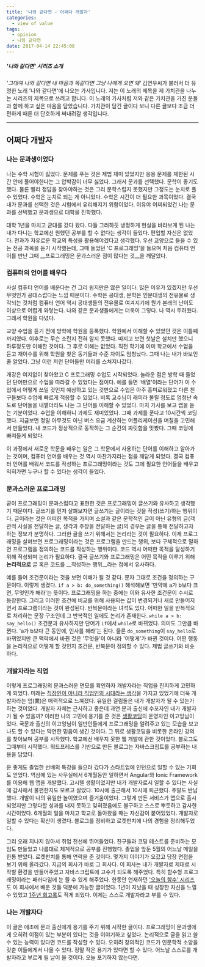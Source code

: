 ```yaml
---
title: '나와 같다면 - 어쩌다 개발자'
categories:
  - view of value
tags:
  - opinion
  - 나와 같다면
date: 2017-04-14 22:45:08
---
```


##### '나와 같다면' 시리즈 소개
  _'그대여 나와 같다면 내 마음과 똑같다면 그냥 나에게 오면 돼'_ 김연우씨가 불러서 더 유명한 노래 '나와 같다면'에 나오는 가사입니다. 저는 이 노래의 제목을 제 가치관을 나누는 시리즈의 제목으로 쓰려고 합니다. 이 노래의 가사처럼 저와 같은 가치관을 가진 분들과 함께 하고 싶은 마음을 담았습니다. 가치관이 담긴 글이다 보니 다른 글보다 조금 더 편하게 때론 더 단호하게 써내려갈 생각입니다.

* * *

## 어쩌다 개발자

### 나는 문과생이었다
나는 수학 시험이 싫었다. 문제를 푸는 것은 제법 재미 있었지만 응용 문제를 제한된 시간 안에 풀어야한다는 그 압박감이 너무 싫었다. 그래서 문과를 선택했다. 문학이 좋기도 했다. 물론 빨리 정답을 찾아야하는 것은 그리 문학스럽지 못했지만 그정도는 눈치로 풀 수 있었다. 수학은 눈치로 되는 게 아니었다. 수학은 시간이 더 필요한 과목이었다. 결국 내가 문과를 선택한 것은 시험에서 유리해지기 위함이었다. 이유야 어찌되었건 나는 문과를 선택했고 문과생으로 대학을 진학했다.

대학 1년을 마치고 군대를 갔다 왔다. 다들 그러하듯 냉정하게 현실을 바라보게 된 나는 내가 다니는 학교에선 원했던 공부를 할 수 없다는 생각이 들었다. 편입할 자신은 없었다. 전과가 자유로운 학교의 특성을 활용해야겠다고 생각했다. 우선 교양으로 들을 수 있는 전공 과목을 듣기 시작했는데, 그때 들었던 'C 프로그래밍'을 들으며 처음 컴퓨터 언어를 만난 그때 __프로그래밍은 문과스러운 점이 많다는 것__을 깨달았다.

### 컴퓨터의 언어를 배우다
사실 컴퓨터 언어를 배운다는 건 그리 쉽지만은 않은 일이다. 많은 이유가 있겠지만 우선 무엇인가 공대스럽다는 느낌 때문이다. 수학은 공대생, 문학은 인문대생의 전유물로 생각되는 것처럼 컴퓨터 언어 역시 공대생들의 전유물로 여겨지기에 뭔가 본래의 난이도 이상으로 어렵게 와닿는다. 나와 같은 문과생들에게는 더욱이 그렇다. 나 역시 두려웠다. 그래서 학원을 다녔다. 

교양 수업을 듣기 전에 방학에 학원을 등록했다. 학원에서 이해할 수 있었던 것은 이틀째까지였다. 이후로는 무슨 소린지 전혀 알지 못했다. 따지고 보면 첫날은 설치만 했으니 하루정도만 이해한 것이다. 그 후로 이해는 없었다. 직전 학기에 이미 학교에서 수업을 듣고 재이수를 위해 학원을 찾은 동기들과 수준 차이도 엄청났다. 그때 나는 내가 바보인줄 알았다. 그냥 이런 저런 단어들만 머리를 스쳐지나갔다. 

개강은 여지없이 찾아왔고 C 프로그래밍 수업도 시작되었다. 놀라운 점은 방학 때 들었던 단어만으로 수업을 따라갈 수 있었다는 점이다. 예를 들면 '배열'이라는 단어가 이 수업에서 어떻게 쓰일 것인지 예상하고 있는 것만으로 수업은 아주 흥미로워졌고 다른 친구들보다 수업에 빠르게 적응할 수 있었다. 비록 교수님이 래퍼라 불릴 정도로 엄청난 속도로 단어들을 내뱉더라도 나는 그 단어를 이해할 수 있었다. 마치 가사를 보고 랩을 듣는 기분이었다. 수업을 이해하니 과제도 재미있었다. 그때 과제를 푼다고 10시간씩 코딩했다. 지금보면 정말 아무것도 아닌 버스 요금 계산하는 어플리케이션을 며칠을 고민해서 만들었다. 내 코드가 정상적으로 동작하는 그 순간의 짜릿함을 맛봤다. 그때 코딩에 빠져들게 되었다.

이 과정에서 새로운 학문을 배우는 일은 그 학문에서 사용하는 단어를 이해하고 알아가는 것이며, 컴퓨터 언어를 배우는 것 역시 마찬가지라는 점을 깨닫게 되었다. 결국 컴퓨터 언어를 배워서 코드를 작성하는 프로그래밍이라는 것도 그에 필요한 언어들을 배우고 익혀가면 누구나 할 수 있다는 생각이 들었다.

### 문과스러운 프로그래밍
굳이 프로그래밍이 문과스럽다고 표현한 것은 프로그래밍이 글쓰기와 유사하고 생각했기 때문이다. 글쓰기를 먼저 살펴보자면 글쓰기는 글이라는 것을 작성(쓰기)하는 행위이다. 글이라는 것은 어떠한 목적을 가지며 소설과 같은 문학적인 글이 아닌 유형의 글(객관적 사실을 전달하는 글, 생각과 주장을 전달하는 글)의 경우는 글을 통해 전달하고자 하는 정보가 분명하다. 그러한 글을 쓰기 위해서는 논리라는 것이 필요하다. 이제 프로그래밍을 살펴보면 프로그래밍이라는 것은 프로그램을 만드는 행위, 보다 구체적으로 말하면 프로그램을 정의하는 코드를 작성하는 행위이다. 코드 역시 어떠한 목적을 달성하기 위해 작성되며 논리가 필요하다. 결국 글쓰기와 프로그래밍은 어떤 목적을 이루기 위해 __논리적으로__ 글 혹은 코드를 __작성하는 행위__라는 점에서 유사하다.

예를 들어 조건문이라는 것을 보면 이해가 될 것 같다. 문자 그대로 조건을 정의하는 구문이다. 이렇게 생겼다. `if a > b: do_something()` 해석해보면 '만약에 a가 b보다 크면, 무엇인가 해라'는 뜻이다. 프로그래밍을 하는 중에는 이와 유사한 조건문이 수시로 등장한다. 그리고 이러한 조건에 비교를 위해 사용되는 값이 변경되거나 새로 만들어지면서 프로그램이라는 것이 완성된다. 반복문이라는 녀석도 있다. 어떠한 일을 반복적으로 처리하는 문장 구조인데 그 반복적인 일에도 논리가 존재한다. `while a > b: say_hello()` 조건문과 유사하지만 단어가 `if`에서 `while`로 바뀌었다. 의미도 그만큼 바뀐다. 'a가 b보다 큰 동안에, 인사를 해라'는 된다. 물론 `do_something`이 `say_hello`로 바뀌었지만 큰 맥락에서 바뀐 것은 '무엇을'이 아니라 '어떻게'가 바뀐 것이다. 어떤 행동을 논리적으로 어떻게 할 것인지 조건문, 반복문이 정의할 수 있다. 제법 글쓰기와 비슷하다. 

### 개발자라는 직업
이렇게 프로그래밍의 문과스러운 면모를 확인하자 개발자라는 직업을 진지하게 고민하게 되었다. 미래는 [직장인이 아니라 직업인의 시대라는 생각](/view-of-value/like-me-1/)을 가지고 있었기에 더욱 개발자라는 업(業)은 매력적으로 느껴졌다. 유일한 걸림돌은 내가 개발자가 될 수 있는가 하는 것이었다. 개발자 자체는 근사하고 좋은데 과연 문과 출신에 수포자인 내가 개발자가 될 수 있을까? 이러한 나의 고민에 용기를 준 것은 [생활코딩](https://opentutorials.org/course/1)의 운영자인 이고잉님이었다. 국문과 출신의 이고잉님이 일반인들에게 프로그래밍을 알려주고 있는 모습을 보고 나도 할 수 있다는 막연한 믿음이 생긴 것이다. 그 뒤로 생활코딩을 비롯한 온라인 강의를 찾아보며 공부를 시작했다. 학교에선 배우지 못한 웹 개발에 관한 것이었다. 블로그도 그때부터 시작했다. 워드프레스를 기반으로 만든 블로그는 자바스크립트를 공부하는 내용을 담았다. 

운 좋게도 졸업한 선배의 특강을 들으러 갔다가 스타트업에 인턴으로 일할 수 있는 기회도 얻었다. 역삼에 있는 사무실에서 6개월동안 일하면서 Angular와 Ionic Framework를 이용해 웹 앱을 개발했다. 고시텔 생활이었지만 내가 개발자로서 일할 수 있다는 사실에 감사해서 불편한지도 모르고 살았다. 10시에 출근해서 10시에 퇴근했다. 주말도 반납했다. 개발이 나의 유일한 놀이였으며 즐거움이었다. 그렇게 만든 서비스가 앱으로 출시되었지만 그렇다할 성과를 내지 못하고 잊혀졌음에도 불구하고 스스로 뿌듯하고 감사한 시간이었다. 6개월의 일을 마치고 학교로 돌아왔을 때는 자신감이 붙어있었다. 개발자로 일할 수 있다는 확신이 생겼다. 블로그를 정비하고 로켓펀치에 나의 경험을 정리해두었다. 

그리 오래 지나지 않아서 취업 전선에 뛰어들었다. 친구들과 코딩 테스트를 준비하는 모임도 만들었고 나름대로 체계적으로 공부를 진행했다. 졸업을 앞둔 5월의 어느날 메일을 한통 받았다. 로켓펀치를 통해 연락을 준 것이다. 몇가지 이야기가 오갔고 당장 면접을 보기 위해 올라갔다. 지금의 회사가 바로 그 회사다. 이 회사는 내가 개발자로 제대로 시작할 환경을 만들어주었고 자바스크립트에 고수가 되도록 해주었다. 특히 함수형 프로그래밍이라는 패러다임에 눈 뜰 수 있게 해주었다. 한동안 연재하던 ['오늘의 함수' 시리즈](/tags/오늘의-함수/)도 이 회사에서 배운 것들 덕분에 가능한 글이었다. 1년이 지났을 때 성장한 자신을 느낄 수 있었고 [1주년 회고록](/view-of-value/1-year-anniversary/)도 적게 되었다. 이제는 스스로 개발자라고 부를 수 있다.

### 나는 개발자다
이 글은 애초에 문과 출신에게 용기를 주기 위해 시작한 글이다. 프로그래밍이 문과생에게 오히려 이점이 있는 부분이 있다는 것을 이야기하고 싶었다. 논리적으로 글을 읽고 쓸 수 있는 능력이 있다면 코드를 작성할 수 있다. 오히려 창의적인 코드가 인문학적 소양을 갖춘 이들에게서 나올 수 있다. 정말 작은 용기가 있다면 할 수 있다. 어느날 스스로를 개발자라고 부르게 될 날이 올 것이다. 오늘 포기하지 않는다면.